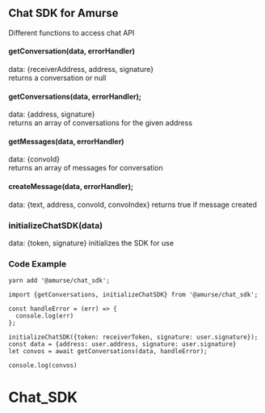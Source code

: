 ## Chat SDK for Amurse
Different functions to access chat API

#### getConversation(data, errorHandler)
data: {receiverAddress, address, signature}<br/>
returns a conversation or null

#### getConversations(data, errorHandler);
data: {address, signature}<br/>
returns an array of conversations for the given address

#### getMessages(data, errorHandler)
data: {convoId}<br/>
returns an array of messages for conversation

#### createMessage(data, errorHandler);
data: {text, address, convoId, convoIndex}
returns true if message created

### initializeChatSDK(data)
data: {token, signature}
initializes the SDK for use

### Code Example
```
yarn add '@amurse/chat_sdk';

import {getConversations, initializeChatSDK} from '@amurse/chat_sdk';

const handleError = (err) => {
  console.log(err)
};

initializeChatSDK({token: receiverToken, signature: user.signature});
const data = {address: user.address, signature: user.signature}
let convos = await getConversations(data, handleError);

console.log(convos)
```
# Chat_SDK
